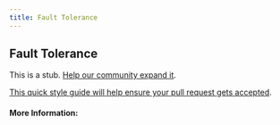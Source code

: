 ```yaml
---
title: Fault Tolerance
---
```


## Fault Tolerance

This is a stub. [Help our community expand it](https://github.com/freecodecamp/guides/tree/master/src/pages/articles/computer-science/databases/fault-tolerance/index.md).

[This quick style guide will help ensure your pull request gets accepted](https://github.com/freeCodeCamp/guides/blob/master/README.md).

<!-- The article goes here, in GitHub-flavored Markdown. Feel free to add YouTube videos, images, and CodePen/JSBin embeds  -->

#### More Information:
<!-- Please add any articles you think might be helpful to read before writing the article -->


